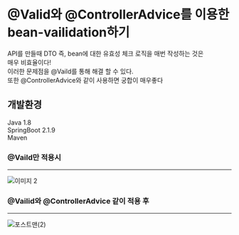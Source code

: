 # @Valid와 @ControllerAdvice를 이용한 bean-vailidation하기  
API를 만들때 DTO 즉, bean에 대한 유효성 체크 로직을 매번 작성하는 것은  
매우 비효율이다!  
이러한 문제점을 @Vaild를 통해 해결 할 수 있다.  
또한 @ControllerAdvice와 같이 사용하면 궁합이 매우좋다


개발환경
---------------
Java 1.8  
SpringBoot 2.1.9  
Maven  



### @Vaild만 적용시
----------------------------
![이미지 2](https://user-images.githubusercontent.com/33255462/72217075-e43a7d80-356c-11ea-8230-8c839d65860b.png)


### @Vailid와 @ControllerAdvice 같이 적용 후
-----------------------------------
![포스트맨(2)](https://user-images.githubusercontent.com/33255462/72217055-b5bca280-356c-11ea-8052-c20beadc3f40.png)

